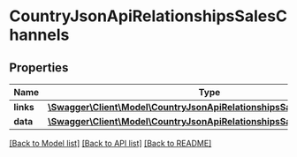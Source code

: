 # CountryJsonApiRelationshipsSalesChannels

## Properties
Name | Type | Description | Notes
------------ | ------------- | ------------- | -------------
**links** | [**\Swagger\Client\Model\CountryJsonApiRelationshipsSalesChannelsLinks**](CountryJsonApiRelationshipsSalesChannelsLinks.md) |  | [optional] 
**data** | [**\Swagger\Client\Model\CountryJsonApiRelationshipsSalesChannelsData[]**](CountryJsonApiRelationshipsSalesChannelsData.md) |  | [optional] 

[[Back to Model list]](../../README.md#documentation-for-models) [[Back to API list]](../../README.md#documentation-for-api-endpoints) [[Back to README]](../../README.md)

